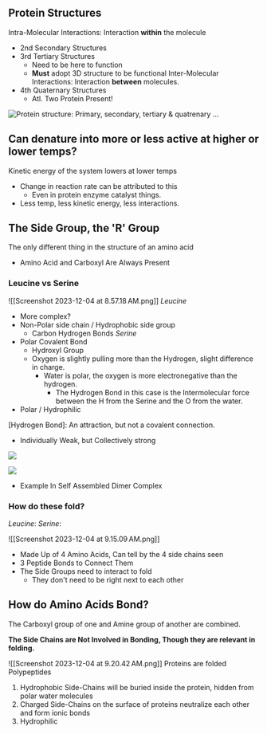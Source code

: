 ## Protein Structures
Intra-Molecular Interactions: Interaction **within** the molecule
- 2nd Secondary Structures
- 3rd Tertiary Structures
	- Need to be here to function
	- **Must** adopt 3D structure to be functional
Inter-Molecular Interactions: Interaction **between** molecules.
- 4th Quaternary Structures
	- Atl. Two Protein Present!

![Protein structure: Primary, secondary, tertiary & quatrenary ...](https://cdn.kastatic.org/ka-perseus-images/71225d815cafcc09102504abdf4e10927283be98.png)
## Can denature into more or less active at higher or lower temps?
Kinetic energy of the system lowers at lower temps
- Change in reaction rate can be attributed to this
	- Even in protein enzyme catalyst things.
- Less temp, less kinetic energy, less interactions.

## The Side Group, the 'R' Group
The only different thing in the structure of an amino acid
- Amino Acid and Carboxyl Are Always Present

### Leucine vs Serine
![[Screenshot 2023-12-04 at 8.57.18 AM.png]]
_Leucine_
- More complex?
- Non-Polar side chain / Hydrophobic side group
	- Carbon Hydrogen Bonds
_Serine_
- Polar Covalent Bond
	- Hydroxyl Group
	- Oxygen is slightly pulling more than the Hydrogen, slight difference in charge.
		- Water is polar, the oxygen is more electronegative than the hydrogen.
			- The Hydrogen Bond in this case is the Intermolecular force between the H from the Serine and the O from the water.
- Polar / Hydrophilic

[Hydrogen Bond]: An attraction, but not a covalent connection.
- Individually Weak, but Collectively strong

![](https://upload.wikimedia.org/wikipedia/commons/thumb/c/c6/3D_model_hydrogen_bonds_in_water.svg/220px-3D_model_hydrogen_bonds_in_water.svg.png)

![](https://upload.wikimedia.org/wikipedia/commons/thumb/2/2d/Hydrogen_Bond_Quadruple_AngewChemIntEd_1998_v37_p75.jpg/300px-Hydrogen_Bond_Quadruple_AngewChemIntEd_1998_v37_p75.jpg)
- Example In Self Assembled Dimer Complex
### How do these fold?
_Leucine_:
_Serine_: 

![[Screenshot 2023-12-04 at 9.15.09 AM.png]]
- Made Up of 4 Amino Acids, Can tell by the 4 side chains seen
- 3 Peptide Bonds to Connect Them
- The Side Groups need to interact to fold
	- They don't need to be right next to each other
## How do Amino Acids Bond?
The Carboxyl group of one and Amine group of another are combined.

**The Side Chains are Not Involved in Bonding, Though they are relevant in folding.**

![[Screenshot 2023-12-04 at 9.20.42 AM.png]]
Proteins are folded Polypeptides

1. Hydrophobic Side-Chains will be buried inside the protein, hidden from polar water molecules
2. Charged Side-Chains on the surface of proteins neutralize each other and form ionic bonds
3. Hydrophilic 